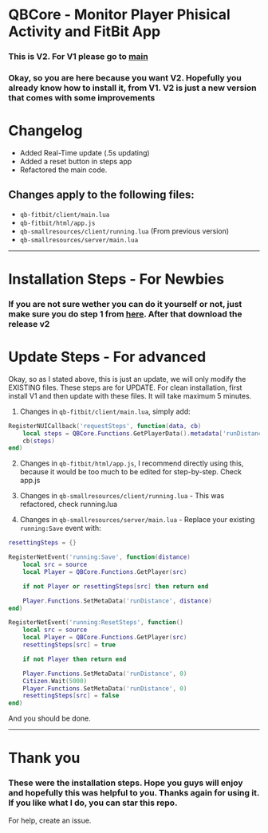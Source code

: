 
# QBCore - Monitor Player Phisical Activity and FitBit App

### This is V2. For V1 please go to [main](https://github.com/vladyxd/FiveM-Scripts)


### Okay, so you are here because you want V2. Hopefully you already know how to install it, from V1. V2 is just a new version that comes with some improvements

# Changelog
- Added Real-Time update (.5s updating)
- Added a reset button in steps app
- Refactored the main code.

## Changes apply to the following files:
- `qb-fitbit/client/main.lua`
- `qb-fitbit/html/app.js`
- `qb-smallresources/client/running.lua` (From previous version)
- `qb-smallresources/server/main.lua`


******

# Installation Steps - For Newbies 
### If you are not sure wether you can do it yourself or not, just make sure you do step 1 from [here](https://github.com/vladyxd/FiveM-Scripts/tree/main/QB-FitBit%20Steps). After that download the release v2

# Update Steps - For advanced
Okay, so as I stated above, this is just an update, we will only modify the EXISTING files. These steps are for UPDATE. For clean installation, first install V1 and then update with these files. It will take maximum 5 minutes.
1. Changes in `qb-fitbit/client/main.lua`, simply add:
```lua
RegisterNUICallback('requestSteps', function(data, cb)
    local steps = QBCore.Functions.GetPlayerData().metadata['runDistance']
    cb(steps)
end)
```

2. Changes in `qb-fitbit/html/app.js`, I recommend directly using this, because it would be too much to be edited for step-by-step. Check app.js

3. Changes in `qb-smallresources/client/running.lua` - This was refactored, check running.lua
4. Changes in `qb-smallresources/server/main.lua` - Replace your existing `running:Save` event with:
```lua
resettingSteps = {}

RegisterNetEvent('running:Save', function(distance)
    local src = source
    local Player = QBCore.Functions.GetPlayer(src)

    if not Player or resettingSteps[src] then return end

    Player.Functions.SetMetaData('runDistance', distance)
end)

RegisterNetEvent('running:ResetSteps', function()
    local src = source
    local Player = QBCore.Functions.GetPlayer(src)
    resettingSteps[src] = true

    if not Player then return end

    Player.Functions.SetMetaData('runDistance', 0)
    Citizen.Wait(5000)
    Player.Functions.SetMetaData('runDistance', 0)
    resettingSteps[src] = false
end)

```

And you should be done.


***
# Thank you

### These were the installation steps. Hope you guys will enjoy and hopefully this was helpful to you. Thanks again for using it. If you like what I do, you can star this repo.

For help, create an issue.